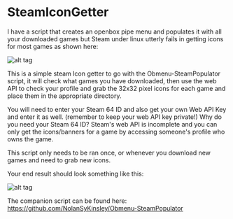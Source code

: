 # SteamIconGetter
I have a script that creates an openbox pipe menu and populates it with all your downloaded games but Steam under linux utterly fails in getting icons for most games as shown here:

![alt tag](http://i.imgur.com/CjSmXEU.png)

This is a simple steam Icon getter to go with the Obmenu-SteamPopulator script, it will check what games you have downloaded, then use the web API to check your profile and grab the 32x32 pixel icons for each game and place them in the appropriate directory.

You will need to enter your Steam 64 ID and also get your own Web API Key and enter it as well. (remember to keep your web API key private!) Why do you need your Steam 64 ID? Steam's web API is incomplete and you can only get the icons/banners for a game by accessing someone's profile who owns the game.


This script only needs to be ran once, or whenever you download new games and need to grab new icons.

Your end result should look something like this:

![alt tag](http://i.imgur.com/UzJFl0P.png)

The companion script can be found here: https://github.com/NolanSyKinsley/Obmenu-SteamPopulator
